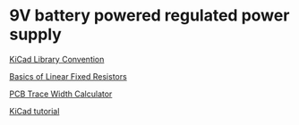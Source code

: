 # 9V battery powered regulated power supply

[KiCad Library Convention](https://kicad-pcb.org/libraries/klc/)

[Basics of Linear Fixed Resistors](https://github.com/Geoffysicist/PhysBrykPy/blob/consolidate_services/docs/resources/power_supply/basics_of_linear_fixed_resistors.pdf)

[PCB Trace Width Calculator](https://www.7pcb.com/trace-width-calculator.php)

[KiCad tutorial](https://docs.kicad-pcb.org/5.1/en/getting_started_in_kicad/getting_started_in_kicad.html#layout-printed-circuit-boards)